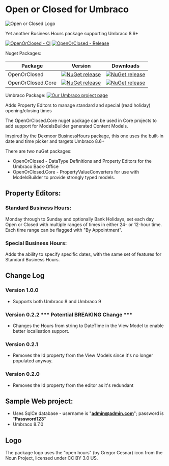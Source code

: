 ﻿# Open or Closed for Umbraco

![Open or Closed Logo](https://raw.githubusercontent.com/YourITGroup/OpenOrClosed/master/GithubFiles/Logo/OpenOrClosed_logo.png)

Yet another Business Hours package supporting Umbraco 8.6+

[![OpenOrClosed - CI](https://github.com/YourITGroup/OpenOrClosed/actions/workflows/build.yml/badge.svg)](https://github.com/YourITGroup/OpenOrClosed/actions/workflows/build.yml)
[![OpenOrClosed - Release](https://github.com/YourITGroup/OpenOrClosed/actions/workflows/release.yml/badge.svg)](https://github.com/YourITGroup/OpenOrClosed/actions/workflows/release.yml)

Nuget Packages:

| Package | Version | Downloads |
| -- | -- | -- |
| OpenOrClosed | [![NuGet release](https://img.shields.io/nuget/v/OpenOrClosed.svg)](https://www.nuget.org/packages/OpenOrClosed/) | [![NuGet release](https://img.shields.io/nuget/dt/OpenOrClosed.svg)](https://www.nuget.org/packages/OpenOrClosed/) |
| OpenOrClosed.Core | [![NuGet release](https://img.shields.io/nuget/v/OpenOrClosed.Core.svg)](https://www.nuget.org/packages/OpenOrClosed.Core/) | [![NuGet release](https://img.shields.io/nuget/dt/OpenOrClosed.Core.svg)](https://www.nuget.org/packages/OpenOrClosed.Core/) |

Umbraco Package: [![Our Umbraco project page](https://img.shields.io/badge/our-umbraco-orange.svg)](https://our.umbraco.org/projects/backoffice-extensions/open-or-closed)

Adds Property Editors to manage standard and special (read holiday) opening/closing times 

The OpenOrClosed.Core nuget package can be used in Core projects to add support for ModelsBuilder generated Content Models.

Inspired by the Dexmoor BusinessHours package, this one uses the built-in date and time picker and targets Umbraco 8.6+

There are two nuGet packages:
* OpenOrClosed - DataType Definitions and Property Editors for the Umbraco Back-Office
* OpenOrClosed.Core - PropertyValueConverters for use with ModelsBuilder to provide strongly typed models.

## Property Editors:

### Standard Business Hours:
Monday through to Sunday and optionally Bank Holidays, set each day Open or Closed with multiple ranges of times in either 24- or 12-hour time.  Each time range can be flagged with "By Appointment".

### Special Business Hours:
Adds the ability to specify specific dates, with the same set of features for Standard Business Hours.

## Change Log
### Version 1.0.0
* Supports both Umbraco 8 and Umbraco 9

### Version 0.2.2 *** Potential BREAKING Change ***
* Changes the Hours from string to DateTime in the View Model to enable better localisation support.

### Version 0.2.1
* Removes the Id property from the View Models since it's no longer populated anyway.

### Version 0.2.0
* Removes the Id property from the editor as it's redundant

## Sample Web project:

* Uses SqlCe database - username is "**admin@admin.com**"; password is "**Password123**"
* Umbraco 8.7.0

## Logo
The package logo uses the "open hours" (by Gregor Cesnar) icon from the Noun Project, licensed under CC BY 3.0 US.
